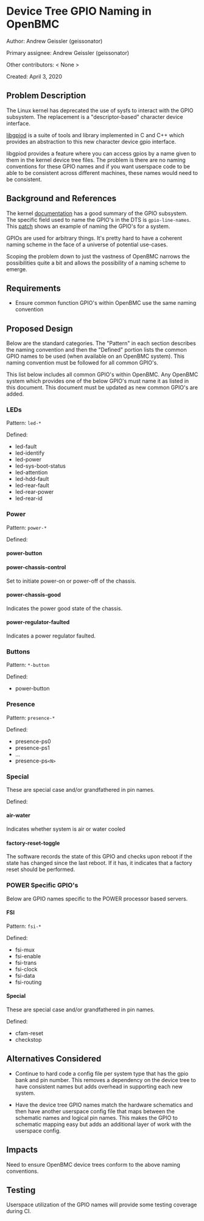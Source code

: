 # Device Tree GPIO Naming in OpenBMC

Author: Andrew Geissler (geissonator)

Primary assignee: Andrew Geissler (geissonator)

Other contributors:
  < None >

Created: April 3, 2020

## Problem Description
The Linux kernel has deprecated the use of sysfs to interact with the GPIO
subsystem. The replacement is a "descriptor-based" character device interface.

[libgpiod][1] is a suite of tools and library implemented in C and C++ which
provides an abstraction to this new character device gpio interface.

libgpiod provides a feature where you can access gpios by a name given to
them in the kernel device tree files. The problem is there are no naming
conventions for these GPIO names and if you want userspace code to be able
to be consistent across different machines, these names would need to be
consistent.

## Background and References
The kernel [documentation][2] has a good summary of the GPIO subsystem. The
specific field used to name the GPIO's in the DTS is `gpio-line-names`.
This [patch][3] shows an example of naming the GPIO's for a system.

GPIOs are used for arbitrary things. It's pretty hard to have a coherent naming
scheme in the face of a universe of potential use-cases.

Scoping the problem down to just the vastness of OpenBMC narrows the
possibilities quite a bit and allows the possibility of a naming scheme to
emerge.

## Requirements
- Ensure common function GPIO's within OpenBMC use the same naming convention

## Proposed Design
Below are the standard categories. The "Pattern" in each section describes the
naming convention and then the "Defined" portion lists the common GPIO names to
be used (when available on an OpenBMC system). This naming convention must be
followed for all common GPIO's.

This list below includes all common GPIO's within OpenBMC. Any OpenBMC
system which provides one of the below GPIO's must name it as listed in
this document. This document must be updated as new common GPIO's are added.

### LEDs
Pattern: `led-*`

Defined:
- led-fault
- led-identify
- led-power
- led-sys-boot-status
- led-attention
- led-hdd-fault
- led-rear-fault
- led-rear-power
- led-rear-id

### Power
Pattern: `power-*`

Defined:
#### power-button

#### power-chassis-control
Set to initiate power-on or power-off of the chassis.

#### power-chassis-good
Indicates the power good state of the chassis.

#### power-regulator-faulted
Indicates a power regulator faulted.

### Buttons
Pattern: `*-button`

Defined:
- power-button

### Presence
Pattern: `presence-*`

Defined:
- presence-ps0
- presence-ps1
- ...
- presence-ps`<N>`

### Special
These are special case and/or grandfathered in pin names.

Defined:
#### air-water
Indicates whether system is air or water cooled

#### factory-reset-toggle
The software records the state of this GPIO and checks upon reboot if the state
has changed since the last reboot. If it has, it indicates that a factory reset
should be performed.

### POWER Specific GPIO's
Below are GPIO names specific to the POWER processor based servers.

#### FSI
Pattern: `fsi-*`

Defined:
- fsi-mux
- fsi-enable
- fsi-trans
- fsi-clock
- fsi-data
- fsi-routing

#### Special
These are special case and/or grandfathered in pin names.

Defined:
- cfam-reset
- checkstop

## Alternatives Considered
- Continue to hard code a config file per system type that has the
gpio bank and pin number. This removes a dependency on the device tree to
have consistent names but adds overhead in supporting each new system.

- Have the device tree GPIO names match the hardware schematics and then
have another userspace config file that maps between the schematic names
and logical pin names. This makes the GPIO to schematic mapping easy but
adds an additional layer of work with the userspace config.

## Impacts
Need to ensure OpenBMC device trees conform to the above naming conventions.

## Testing
Userspace utilization of the GPIO names will provide some testing coverage
during CI.

[1]: https://git.kernel.org/pub/scm/libs/libgpiod/libgpiod.git/about/
[2]: https://www.kernel.org/doc/html/latest/driver-api/gpio/index.html
[3]: https://lore.kernel.org/linux-arm-kernel/20200306170218.79698-1-geissonator@yahoo.com/
